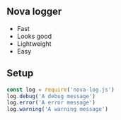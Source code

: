 ## Nova logger

* Fast
* Looks good
* Lightweight
* Easy

## Setup

```js 
const log = require('nova-log.js')
log.debug('A debug message')
log.error('A error message')
log.warning('A warning message')
```